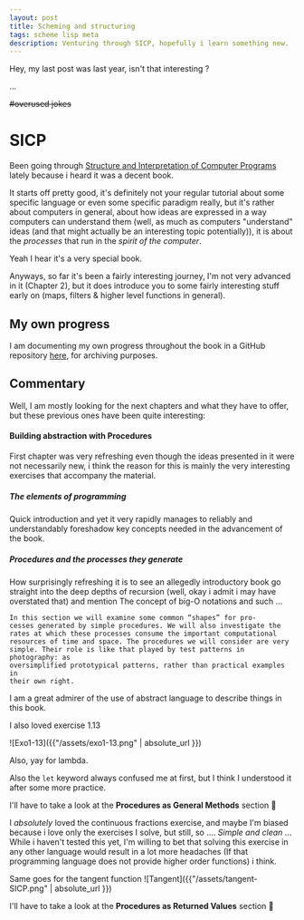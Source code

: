 ```yaml
---
layout: post
title: Scheming and structuring
tags: scheme lisp meta
description: Venturing through SICP, hopefully i learn something new.
---
```


Hey, my last post was last year, isn't that interesting ?


...



~~#overused jokes~~


# SICP #

Been going through [Structure and Interpretation of Computer Programs](https://mitpress.mit.edu/sites/default/files/sicp/index.html) lately because i heard it was a decent book.

It starts off pretty good, it's definitely not your regular tutorial about some specific language or even some specific paradigm really, but it's rather about computers in general, about how ideas are expressed in a way computers can understand them (well, as much as computers "understand" ideas (and that might actually be an interesting topic potentially)), it is about the *processes* that run in the *spirit of the computer*.


Yeah I hear it's a very special book.

Anyways, so far it's been a fairly interesting journey, I'm not very advanced in it (Chapter 2), but it does introduce you to some fairly interesting stuff early on (maps, filters & higher level functions in general).

## My own progress ##
I am documenting my own progress throughout the book in a GitHub repository [here](https://github.com/zenAndroid/Scheming), for archiving purposes.

## Commentary ##

Well, I am mostly looking for the next chapters and what they have to offer, but these previous ones have been quite interesting:

#### Building abstraction with Procedures ####

First chapter was very refreshing even though the ideas presented in it were not necessarily new, i think the reason for this is mainly the very interesting exercises that accompany the material.

##### The elements of programming #####

Quick introduction and yet it very rapidly manages to reliably and understandably foreshadow key concepts needed in the advancement of the book.

##### Procedures and the processes they generate #####

How surprisingly refreshing it is to see an allegedly introductory book go straight into the deep depths of recursion (well, okay i admit i may have overstated that) and mention The concept of big-O notations and such ...

```
In this section we will examine some common “shapes” for pro-
cesses generated by simple procedures. We will also investigate the
rates at which these processes consume the important computational
resources of time and space. The procedures we will consider are very
simple. Their role is like that played by test patterns in photography: as
oversimplified prototypical patterns, rather than practical examples in
their own right.
```

I am a great admirer of the use of abstract language to describe things in this book.

I also loved exercise 1.13

![Exo1-13]({{"/assets/exo1-13.png" | absolute_url }})


Also, yay for lambda.

Also the `let` keyword always confused me at first, but I think I understood it after some more practice.

I'll have to take a look at the **Procedures as General Methods** section :thinking:

I *absolutely* loved the continuous fractions exercise, and maybe I'm biased because i love only the exercises I solve, but still, so .... *Simple and clean* ... While i haven't tested this yet, I'm willing to bet that solving this exercise in any other language would result in a lot more headaches (If that programming language does not provide higher order functions) i think.

Same goes for the tangent function ![Tangent]({{"/assets/tangent-SICP.png" | absolute_url }})

I'll have to take a look at the **Procedures as Returned Values** section :thinking:
